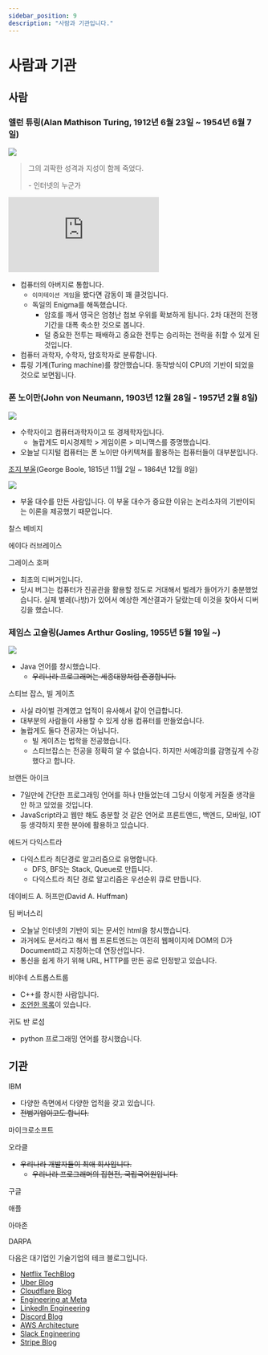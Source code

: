 ```yaml
---
sidebar_position: 9
description: "사람과 기관입니다."
---
```


# 사람과 기관

## 사람

### 앨런 튜링(Alan Mathison Turing, 1912년 6월 23일 ~ 1954년 6월 7일)

![](https://user-images.githubusercontent.com/84452145/271193283-3f0cf8e6-12fc-4704-a4ae-ef3a4df4c0db.png)

> 그의 괴팍한 성격과 지성이 함께 죽었다.
>
> \- 인터넷의 누군가

<iframe className="codepen" src="https://www.youtube.com/embed/7TycxwFmdB0" title="앨런 튜링 : 컴퓨터 과학 특강 # 15" frameBorder="0" allow="accelerometer; autoplay; clipboard-write; encrypted-media; gyroscope; picture-in-picture; web-share" allowFullScreen></iframe>

- 컴퓨터의 아버지로 통합니다.
  - `이미테이션 게임`을 봤다면 감동이 꽤 클것입니다.
  - 독일의 Enigma를 해독했습니다.
    - 암호를 깨서 영국은 엄청난 첩보 우위를 확보하게 됩니다. 2차 대전의 전쟁기간을 대폭 축소한 것으로 봅니다.
    - 덜 중요한 전투는 패배하고 중요한 전투는 승리하는 전략을 취할 수 있게 된 것입니다.
- 컴퓨터 과학자, 수학자, 암호학자로 분류합니다.
- 튜링 기계(Turing machine)를 창안했습니다. 동작방식이 CPU의 기반이 되었을 것으로 보면됩니다.

### 폰 노이만(John von Neumann, 1903년 12월 28일 - 1957년 2월 8일)

![](https://user-images.githubusercontent.com/84452145/271193516-b396c164-dab3-4ab5-b49f-7547fe570464.png)

- 수학자이고 컴퓨터과학자이고 또 경제학자입니다.
  - 놀랍게도 미시경제학 > 게임이론 > 미니맥스를 증명했습니다.
- 오늘날 디지털 컴퓨터는 폰 노이만 아키텍쳐를 활용하는 컴퓨터들이 대부분입니다.

[조지 부울](https://ko.wikipedia.org/wiki/%EC%A1%B0%EC%A7%80_%EB%B6%88)(George Boole, 1815년 11월 2일 ~ 1864년 12월 8일)

![](https://user-images.githubusercontent.com/84452145/284948810-ea446324-30e4-4be2-a733-0aae2e7faa77.png)

- 부울 대수를 만든 사람입니다. 이 부울 대수가 중요한 이유는 논리소자의 기반이되는 이론을 제공했기 때문입니다.

찰스 베비지

에이다 러브레이스

그레이스 호퍼

- 최초의 디버거입니다.
- 당시 버그는 컴퓨터가 진공관을 활용할 정도로 거대해서 벌레가 들어가기 충분했었습니다. 실제 벌레(나방)가 있어서 예상한 계산결과가 달랐는데 이것을 찾아서 디버깅을 했습니다.

### 제임스 고슬링(James Arthur Gosling, 1955년 5월 19일 ~)

![](https://user-images.githubusercontent.com/84452145/271195453-23b48134-2aed-4f6c-a32c-bbe8413dd085.png)

- Java 언어를 창시했습니다.
  - ~~우리나라 프로그래머는 세종대왕처럼 존경합니다.~~
    <!-- - ~~자바 개발자입장에서는 라이언 고슬링보다 잘생겨보인다고 합니다.~~ -->
    <!-- - ~~프론트엔드 면접에서도 JVM 아키텍쳐를 묻는 원흉입니다.~~ -->

스티브 잡스, 빌 게이츠

- 사실 라이벌 관계였고 업적이 유사해서 같이 언급합니다.
- 대부분의 사람들이 사용할 수 있게 상용 컴퓨터를 만들었습니다.
- 놀랍게도 둘다 전공자는 아닙니다.
  - 빌 게이츠는 법학을 전공했습니다.
  - 스티브잡스는 전공을 정확히 알 수 없습니다. 하지만 서예강의를 감명깊게 수강했다고 합니다.

브랜든 아이크

- 7일만에 간단한 프로그래밍 언어를 하나 만들었는데 그당시 이렇게 커질줄 생각을 안 하고 있었을 것입니다.
- JavaScript라고 웹만 해도 충분할 것 같은 언어로 프론트엔드, 백엔드, 모바일, IOT 등 생각하지 못한 분야에 활용하고 있습니다.

에드거 다익스트라

- 다익스트라 최단경로 알고리즘으로 유명합니다.
  - DFS, BFS는 Stack, Queue로 만듭니다.
  - 다익스트라 최단 경로 알고리즘은 우선순위 큐로 만듭니다.

데이비드 A. 허프만(David A. Huffman)

팀 버너스리

- 오늘날 인터넷의 기반이 되는 문서인 html을 창시했습니다.
- 과거에도 문서라고 해서 웹 프론트엔드는 여전히 웹페이지에 DOM의 D가 Document라고 지칭하는데 연장선입니다.
- 통신을 쉽게 하기 위해 URL, HTTP를 만든 공로 인정받고 있습니다.

비야네 스트롭스트룹

- C++를 창시한 사람입니다.
- [조언한 목록](https://yozm.wishket.com/magazine/detail/2093/)이 있습니다.

귀도 반 로섬

- python 프로그래밍 언어를 창시했습니다.

## 기관

IBM

- 다양한 측면에서 다양한 업적을 갖고 있습니다.
- ~~전범기업이고도 합니다.~~

마이크로소프트

오라클

- ~~우리나라 개발자들이 최애 회사입니다.~~
  - ~~우리나라 프로그래머의 집현전, 국립국어원입니다.~~

구글

애플

아마존

DARPA

다음은 대기업인 기술기업의 테크 블로그입니다.

- [Netflix TechBlog](https://netflixtechblog.com/)
- [Uber Blog](https://www.uber.com/en-IN/blog/engineering/)
- [Cloudflare Blog](https://blog.cloudflare.com/)
- [Engineering at Meta](https://engineering.fb.com/)
- [LinkedIn Engineering](https://www.linkedin.com/blog/engineering)
- [Discord Blog](https://discord.com/category/engineering)
- [AWS Architecture](https://aws.amazon.com/blogs/architecture/)
- [Slack Engineering](https://slack.engineering/)
- [Stripe Blog](https://stripe.com/blog/engineering)

<!-- 모질라 재단 -->

<!-- 아파치 재단 -->
